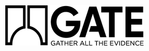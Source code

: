 <p align="center">
<img src="https://raw.githubusercontent.com/gate-os/gate-packages/master/images/GATE_logo_black.png" alt="gate_logo">
</p>
